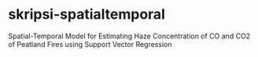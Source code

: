 # skripsi-spatialtemporal
Spatial-Temporal Model for Estimating Haze Concentration of CO and CO2 of Peatland Fires using Support Vector Regression
